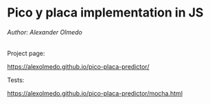 # Pico y placa implementation in JS

###### Author: Alexander Olmedo

Project page:

https://alexolmedo.github.io/pico-placa-predictor/

Tests:

https://alexolmedo.github.io/pico-placa-predictor/mocha.html